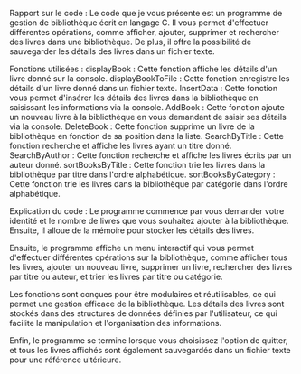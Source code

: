 Rapport sur le code :
Le code que je vous présente est un programme de gestion de bibliothèque écrit en langage C. Il vous permet d'effectuer différentes opérations, comme afficher, ajouter, supprimer et rechercher des livres dans une bibliothèque. De plus, il offre la possibilité de sauvegarder les détails des livres dans un fichier texte.

Fonctions utilisées :
displayBook : Cette fonction affiche les détails d'un livre donné sur la console.
displayBookToFile : Cette fonction enregistre les détails d'un livre donné dans un fichier texte.
InsertData : Cette fonction vous permet d'insérer les détails des livres dans la bibliothèque en saisissant les informations via la console.
AddBook : Cette fonction ajoute un nouveau livre à la bibliothèque en vous demandant de saisir ses détails via la console.
DeleteBook : Cette fonction supprime un livre de la bibliothèque en fonction de sa position dans la liste.
SearchByTitle : Cette fonction recherche et affiche les livres ayant un titre donné.
SearchByAuthor : Cette fonction recherche et affiche les livres écrits par un auteur donné.
sortBooksByTitle : Cette fonction trie les livres dans la bibliothèque par titre dans l'ordre alphabétique.
sortBooksByCategory : Cette fonction trie les livres dans la bibliothèque par catégorie dans l'ordre alphabétique.

Explication du code :
Le programme commence par vous demander votre identité et le nombre de livres que vous souhaitez ajouter à la bibliothèque. Ensuite, il alloue de la mémoire pour stocker les détails des livres.

Ensuite, le programme affiche un menu interactif qui vous permet d'effectuer différentes opérations sur la bibliothèque, comme afficher tous les livres, ajouter un nouveau livre, supprimer un livre, rechercher des livres par titre ou auteur, et trier les livres par titre ou catégorie.

Les fonctions sont conçues pour être modulaires et réutilisables, ce qui permet une gestion efficace de la bibliothèque. Les détails des livres sont stockés dans des structures de données définies par l'utilisateur, ce qui facilite la manipulation et l'organisation des informations.

Enfin, le programme se termine lorsque vous choisissez l'option de quitter, et tous les livres affichés sont également sauvegardés dans un fichier texte pour une référence ultérieure.
